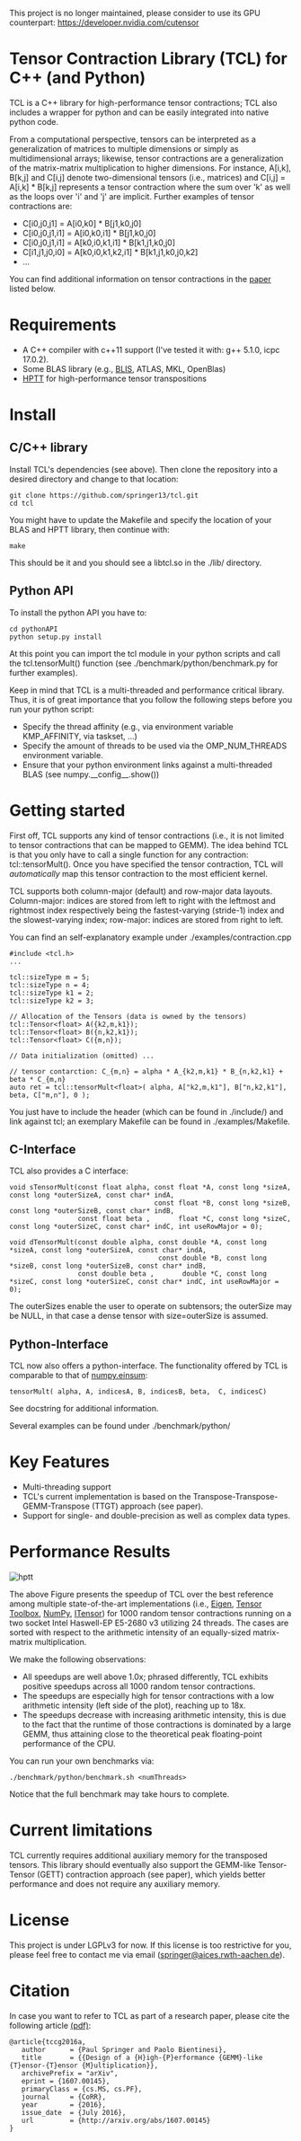 This project is no longer maintained, please consider to use its GPU counterpart: https://developer.nvidia.com/cutensor

# Tensor Contraction Library (TCL) for C++ (and Python)

TCL is a C++ library for high-performance tensor contractions; TCL also includes
a wrapper for python and can be easily integrated into native python code.

From a computational perspective, tensors
can be interpreted as a generalization of matrices to multiple dimensions or simply as
multidimensional arrays; likewise, tensor contractions
are a generalization of the matrix-matrix multiplication to higher
dimensions. For instance, A[i,k], B[k,j] and C[i,j] denote two-dimensional
tensors (i.e., matrices) and C[i,j] = A[i,k] * B[k,j] represents a tensor
contraction where the sum over 'k' as well as the loops over 'i' and 'j' are
implicit. Further examples of tensor contractions are: 

* C[i0,j0,j1] = A[i0,k0] * B[j1,k0,j0]
* C[i0,j0,j1,i1] = A[i0,k0,i1] * B[j1,k0,j0]
* C[i0,j0,j1,i1] = A[k0,i0,k1,i1] * B[k1,j1,k0,j0]
* C[i1,j1,j0,i0] = A[k0,i0,k1,k2,i1] * B[k1,j1,k0,j0,k2]
* ...

You can find additional information on tensor contractions in the [paper](https://arxiv.org/abs/1607.00145) listed
below.

# Requirements

* A C++ compiler with c++11 support (I've tested it with: g++ 5.1.0, icpc 17.0.2).
* Some BLAS library (e.g., [BLIS](https://github.com/flame/blis), ATLAS, MKL,
  OpenBlas)
* [HPTT](https://github.com/springer13/hptt) for high-performance tensor transpositions

# Install

## C/C++ library

Install TCL's dependencies (see above). Then clone the repository into a desired directory and change to that location:

    git clone https://github.com/springer13/tcl.git
    cd tcl 

You might have to update the Makefile and specify the location of your BLAS and
HPTT library, then continue with:

    make

This should be it and you should see a libtcl.so in the ./lib/ directory.

## Python API

To install the python API you have to:

    cd pythonAPI
    python setup.py install

At this point you can import the tcl module in your python scripts and call the
tcl.tensorMult() function (see ./benchmark/python/benchmark.py for further examples).

Keep in mind that TCL is a multi-threaded and performance critical library.
Thus, it is of great importance that you follow the following steps before you
run your python script:

* Specify the thread affinity (e.g., via environment variable KMP_AFFINITY, via taskset, ...)
* Specify the amount of threads to be used via the OMP_NUM_THREADS environment
  variable.
* Ensure that your python environment links against a multi-threaded BLAS (see
  numpy.\_\_config\_\_.show())

# Getting started

First off, TCL supports any kind of tensor contractions (i.e., it is not limited
to tensor contractions that can be mapped to GEMM). The idea behind TCL is that you only 
have to call a single function for any contraction: tcl::tensorMult(). Once you
have specified the tensor contraction, TCL will _automatically_ map this tensor
contraction to the most efficient kernel.

TCL supports both column-major (default) and row-major data layouts. Column-major: indices are stored
from left to right with the leftmost and rightmost index respectively being
the fastest-varying (stride-1) index and the slowest-varying index; row-major: indices are stored
from right to left.

You can find an self-explanatory example under ./examples/contraction.cpp

    #include <tcl.h>
    ...

    tcl::sizeType m = 5;
    tcl::sizeType n = 4;
    tcl::sizeType k1 = 2;
    tcl::sizeType k2 = 3;

    // Allocation of the Tensors (data is owned by the tensors)
    tcl::Tensor<float> A({k2,m,k1});
    tcl::Tensor<float> B({n,k2,k1});
    tcl::Tensor<float> C({m,n});

    // Data initialization (omitted) ...

    // tensor contarction: C_{m,n} = alpha * A_{k2,m,k1} * B_{n,k2,k1} + beta * C_{m,n}
    auto ret = tcl::tensorMult<float>( alpha, A["k2,m,k1"], B["n,k2,k1"], beta, C["m,n"], 0 );


You just have to include the header (which can be found in ./include/) and link
against tcl; an exemplary Makefile can be found in ./examples/Makefile.

## C-Interface

TCL also provides a C interface:

    void sTensorMult(const float alpha, const float *A, const long *sizeA, const long *outerSizeA, const char* indA,
                                        const float *B, const long *sizeB, const long *outerSizeB, const char* indB,
                     const float beta ,       float *C, const long *sizeC, const long *outerSizeC, const char* indC, int useRowMajor = 0);

    void dTensorMult(const double alpha, const double *A, const long *sizeA, const long *outerSizeA, const char* indA,
                                         const double *B, const long *sizeB, const long *outerSizeB, const char* indB,
                     const double beta ,       double *C, const long *sizeC, const long *outerSizeC, const char* indC, int useRowMajor = 0);

The outerSizes enable the user to operate on subtensors; the outerSize may be NULL, in that
case a dense tensor with size=outerSize is assumed.

## Python-Interface

TCL now also offers a python-interface. The functionality offered by TCL is comparable to that of [numpy.einsum](https://docs.scipy.org/doc/numpy/reference/generated/numpy.einsum.html):

    tensorMult( alpha, A, indicesA, B, indicesB, beta,  C, indicesC)

See docstring for additional information.

Several examples can be found under ./benchmark/python/

# Key Features

* Multi-threading support
* TCL's current implementation is based on the
  Transpose-Transpose-GEMM-Transpose (TTGT) approach (see paper).
* Support for single- and double-precision as well as complex data types.


# Performance Results

![hptt](https://github.com/springer13/tcl/blob/master/misc/tcl_speedup.png)

The above Figure presents the speedup of TCL over the best 
reference among multiple state-of-the-art implementations (i.e., [Eigen](http://eigen.tuxfamily.org), 
[Tensor Toolbox](http://www.sandia.gov/~tgkolda/TensorToolbox), [NumPy](http://www.numpy.org/), [ITensor](http://itensor.org/)) for 1000 random tensor contractions running on a two
socket Intel Haswell-EP E5-2680 v3 utilizing 24 threads. The cases are sorted with respect to the arithmetic
intensity of an equally-sized matrix-matrix multiplication. 

We make the following observations: 

* All speedups are well above 1.0x; phrased differently, TCL exhibits positive speedups across all 1000 random tensor contractions. 
* The speedups are especially high for tensor contractions with a low arithmetic intensity (left side of the plot), reaching up to 18x. 
* The speedups decrease with increasing arithmetic intensity, this is due to the fact that the runtime of those contractions is dominated by a large GEMM, thus attaining close to the theoretical peak floating-point performance of the CPU.

You can run your own benchmarks via:

    ./benchmark/python/benchmark.sh <numThreads>

Notice that the full benchmark may take hours to complete.

# Current limitations

TCL currently requires additional auxiliary memory for the transposed tensors. 
This library should eventually also support the GEMM-like Tensor-Tensor (GETT)
contraction approach (see paper), which yields better performance and does not
require any auxiliary memory.


# License

This project is under LGPLv3 for now. If this license is too restrictive for you,
please feel free to contact me via email (springer@aices.rwth-aachen.de).


# Citation

In case you want to refer to TCL as part of a research paper, please cite the following
article [(pdf)](https://arxiv.org/abs/1607.00145):
```
@article{tccg2016a,
   author      = {Paul Springer and Paolo Bientinesi},
   title       = {{Design of a {H}igh-{P}erformance {GEMM}-like {T}ensor-{T}ensor {M}ultiplication}},
   archivePrefix = "arXiv",
   eprint = {1607.00145},
   primaryClass = {cs.MS, cs.PF},
   journal     = {CoRR},
   year        = {2016},
   issue_date  = {July 2016},
   url         = {http://arxiv.org/abs/1607.00145}
}
``` 


